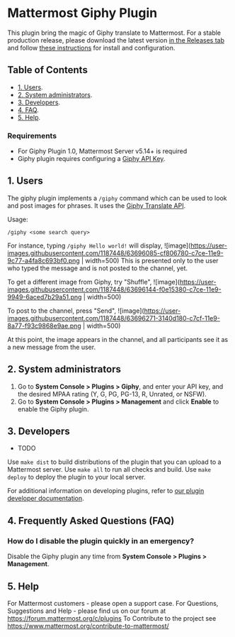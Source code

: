 # Mattermost Giphy Plugin

This plugin bring the magic of Giphy translate to Mattermost. For a stable production release, please download the latest version [in the Releases tab](https://github.com/mattermost/mattermost-plugin-giphy/releases) and follow [these instructions](#2-configuration) for install and configuration.

## Table of Contents

 - [1. Users](#1-users).
 - [2. System administrators](#2-system-administrators).
 - [3. Developers](#3-developers).
 - [4. FAQ](#4-frequently-asked-questions-faq).
 - [5. Help](#5-help).
 
### Requirements
- For Giphy Plugin 1.0, Mattermost Server v5.14+ is required
- Giphy plugin requires configuring a [Giphy API Key](https://developers.giphy.com/faq). 

## 1. Users

The giphy plugin implements a `/giphy` command which can be used to look and post images for phrases.
It uses the [Giphy Translate API](https://developers.giphy.com/docs/api/endpoint#translate).

Usage:
```
/giphy <some search query>
```

For instance, typing `/giphy Hello world!` will display,
![image](https://user-images.githubusercontent.com/1187448/63696085-cf806780-c7ce-11e9-9c77-a4fa8c693bf0.png | width=500)
This is presented only to the user who typed the message and is not posted to the channel, yet.

To get a different image from Giphy, try "Shuffle",
![image](https://user-images.githubusercontent.com/1187448/63696144-f0e15380-c7ce-11e9-9949-6aced7b29a51.png | width=500)

To post to the channel, press "Send",
![image](https://user-images.githubusercontent.com/1187448/63696271-3140d180-c7cf-11e9-8a77-f93c9868e9ae.png | width=500)

At this point, the image appears in the channel, and all participants see it as a new message from the user.

## 2. System administrators

1. Go to **System Console > Plugins > Giphy**, and enter your API key, and the desired MPAA rating (Y, G,     PG, PG-13, R, Unrated, or NSFW).
2. Go to **System Console > Plugins > Management** and click **Enable** to enable the Giphy plugin.

## 3. Developers

- TODO

Use `make dist` to build distributions of the plugin that you can upload to a Mattermost server.
Use `make all` to run all checks and build.
Use `make deploy` to deploy the plugin to your local server.

For additional information on developing plugins, refer to [our plugin developer documentation](https://developers.mattermost.com/extend/plugins/).

## 4. Frequently Asked Questions (FAQ)

### How do I disable the plugin quickly in an emergency?

Disable the Giphy plugin any time from **System Console > Plugins > Management**. 

## 5. Help

For Mattermost customers - please open a support case.
For Questions, Suggestions and Help - please find us on our forum at https://forum.mattermost.org/c/plugins
To Contribute to the project see https://www.mattermost.org/contribute-to-mattermost/
